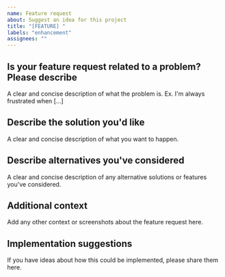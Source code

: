 ```yaml
---
name: Feature request
about: Suggest an idea for this project
title: "[FEATURE] "
labels: "enhancement"
assignees: ""
---
```


## Is your feature request related to a problem? Please describe

A clear and concise description of what the problem is. Ex. I'm always frustrated when [...]

## Describe the solution you'd like

A clear and concise description of what you want to happen.

## Describe alternatives you've considered

A clear and concise description of any alternative solutions or features you've considered.

## Additional context

Add any other context or screenshots about the feature request here.

## Implementation suggestions

If you have ideas about how this could be implemented, please share them here.
